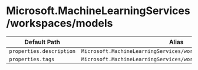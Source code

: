 # Microsoft.MachineLearningServices/workspaces/models

| Default Path | Alias |
|---|---|
| `properties.description` | `Microsoft.MachineLearningServices/workspaces/models/description` |
| `properties.tags` | `Microsoft.MachineLearningServices/workspaces/models/tags` |

